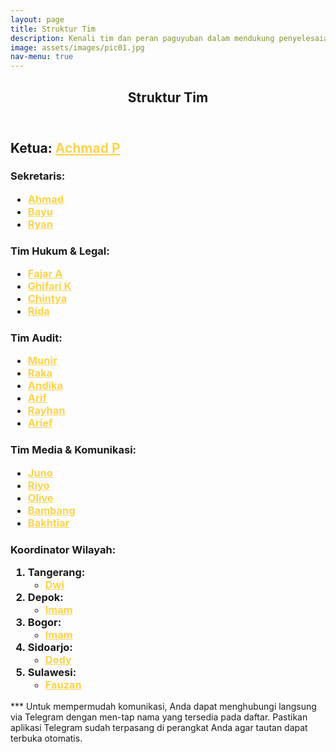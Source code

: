 ```yaml
---
layout: page
title: Struktur Tim
description: Kenali tim dan peran paguyuban dalam mendukung penyelesaian masalah.
image: assets/images/pic01.jpg
nav-menu: true
---
```


<!-- Main -->
<div id="main" class="alt">

<!-- One -->
<section id="one">
	<div class="inner">
		<header class="major">
			<h1>Struktur Tim</h1>
		</header>

<!-- Content -->
<h2 id="content">Ketua: <a href="https://t.me/Achmad_Pitoyo" style="color: #FCD34D;">Achmad P</a></h2>
<h3 id="content">Sekretaris: 
	<ul>
		<li><a href="#" style="color: #FCD34D;">Ahmad</a></li>
		<li><a href="https://t.me/hyunjinnn19" style="color: #FCD34D;">Bayu</a></li>
		<li><a href="https://t.me/capayam12" style="color: #FCD34D;">Ryan</a></li>
	</ul>
</h3>
<h3 id="content">Tim Hukum & Legal: 
	<ul>
		<li><a href="https://t.me/fr474" style="color: #FCD34D;">Fajar A</a></li>
		<li><a href="https://t.me/turbo_smblt" style="color: #FCD34D;">Ghifari K</a></li>
		<li><a href="https://t.me/chintyaindp" style="color: #FCD34D;">Chintya</a></li>
		<li><a href="#" style="color: #FCD34D;">Rida</a></li>
	</ul>
</h3>
<h3 id="content">Tim Audit: 
	<ul>
		<li><a href="https://t.me/munir1968" style="color: #FCD34D;">Munir</a></li>
		<li><a href="https://t.me/dot13211321" style="color: #FCD34D;">Raka</a></li>
		<li><a href="https://t.me/klipmembaca" style="color: #FCD34D;">Andika</a></li>
		<li><a href="https://t.me/arif721910" style="color: #FCD34D;">Arif</a></li>
		<li><a href="https://t.me/rayhannn99" style="color: #FCD34D;">Rayhan</a></li>
		<li><a href="https://t.me/Rotebaa" style="color: #FCD34D;">Arief</a></li>
	</ul>
</h3>
<h3 id="content">Tim Media & Komunikasi: 
	<ul>
		<li><a href="https://t.me/abnfa165" style="color: #FCD34D;">Juno</a></li>
		<li><a href="https://t.me/A_Riyo5" style="color: #FCD34D;">Riyo</a></li>
		<li><a href="https://t.me/lzyye" style="color: #FCD34D;">Olive</a></li>
		<li><a href="https://t.me/Ism1y0n0" style="color: #FCD34D;">Bambang</a></li>
		<li><a href="https://t.me/Bakhtiar237" style="color: #FCD34D;">Bakhtiar</a></li>
	</ul>
</h3>
<h3 id="content">Koordinator Wilayah: 
	<ol>
		<li>Tangerang: 
        	<ul>
				<li><a href="https://t.me/DwiO_01202587070205920" style="color: #FCD34D;">Dwi</a></li>
			</ul>
        </li>	
		<li>Depok: 
        	<ul>
				<li><a href="https://t.me/imam_sp" style="color: #FCD34D;">Imam</a></li>
			</ul>
        </li>
		<li>Bogor: 
        	<ul>
				<li><a href="https://t.me/imam_sp" style="color: #FCD34D;">Imam</a></li>
			</ul>
        </li>
		<li>Sidoarjo: 
        	<ul>
				<li><a href="https://t.me/Davpram" style="color: #FCD34D;">Dody</a></li>
			</ul>
        </li>
		<li>Sulawesi: 
        	<ul>
				<li><a href="https://t.me/Edgar_Valtino" style="color: #FCD34D;">Fauzan</a></li>
			</ul>
        </li>
	</ol>
</h3>

<p>*** Untuk mempermudah komunikasi, Anda dapat menghubungi langsung via Telegram dengan men-tap nama yang tersedia pada daftar. Pastikan aplikasi Telegram sudah terpasang di perangkat Anda agar tautan dapat terbuka otomatis.</p>